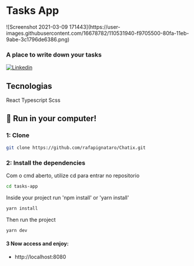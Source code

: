 <br />
<h1>Tasks App</h1>
![Screenshot 2021-03-09 171443](https://user-images.githubusercontent.com/16678782/110531940-f9705500-80fa-11eb-9abe-3c1796de6386.png)
<h3>A place to write down your tasks</h3>
<a href="https://www.linkedin.com/in/rafael-pignataro/"><img alt="Linkedin" src="https://img.shields.io/badge/-Linkedin-blue" /></a>
</p>

## Tecnologias
  React
  Typescript
  Scss

## :rocket: Run in your computer!

### 1: Clone

```sh
git clone https://github.com/rafapignataro/Chatix.git
```

### 2: Install the dependencies
Com o cmd aberto, utilize cd para entrar no repositorio

```sh
cd tasks-app
```

Inside your project run 'npm install' or 'yarn install'
```sh
yarn install
```

Then run the project
```sh
yarn dev
```

#### 3 Now access and enjoy: 
- http://localhost:8080
